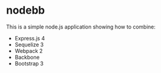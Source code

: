 # nodebb

This is a simple node.js application showing how to combine:

- Express.js 4
- Sequelize 3
- Webpack 2
- Backbone
- Bootstrap 3

